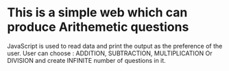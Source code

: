 <h1>This is a simple web which can produce Arithemetic questions</h1>
  JavaScript is used to read data and print the output as the preference of the user. User can choose : ADDITION, SUBTRACTION, MULTIPLICATION Or DIVISION 
  and create INFINITE number of questions in it.
